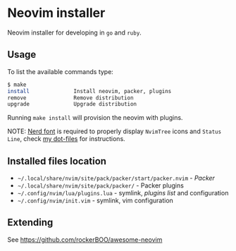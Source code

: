 # Neovim installer

Neovim installer for developing in `go` and `ruby`.

## Usage

To list the available commands type:

```bash
$ make
install              Install neovim, packer, plugins
remove               Remove distribution
upgrade              Upgrade distribution
```

Running `make install` will provision the neovim with plugins.

NOTE: [Nerd font](https://www.nerdfonts.com/) is required to properly display `NvimTree` icons and `Status Line`, check [my dot-files](https://github.com/rustamagasanov/dot-files) for instructions.

## Installed files location

- `~/.local/share/nvim/site/pack/packer/start/packer.nvim` - *Packer*
- `~/.local/share/nvim/site/pack/packer/` - Packer plugins
- `~/.config/nvim/lua/plugins.lua` - symlink, *plugins list* and configuration
- `~/.config/nvim/init.vim` - symlink, vim configuration

## Extending

See https://github.com/rockerBOO/awesome-neovim
